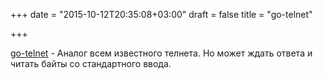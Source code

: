 +++
date = "2015-10-12T20:35:08+03:00"
draft = false
title = "go-telnet"

+++

<p><a href="https://github.com/mtojek/go-telnet">go-telnet</a>&nbsp;- Аналог всем известного телнета. Но может ждать ответа и читать байты со стандартного ввода.</p>

